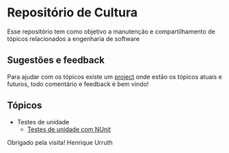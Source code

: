 # Repositório de Cultura
Esse repositório tem como objetivo a manutenção e compartilhamento de tópicos relacionados a engenharia de software

## Sugestões e feedback
Para ajudar com os tópicos existe um [project](https://github.com/henriqueu96/cultura/projects/1) onde estão os tópicos atuais e futuros, todo comentário e feedback é bem vindo!

## Tópicos
- Testes de unidade 
    - [Testes de unidade com NUnit](https://github.com/henriqueu96/cultura/blob/master/Testes%20de%20unidade/Testes%20com%20NUnit.md)

Obrigado pela visita!
Henrique Urruth
